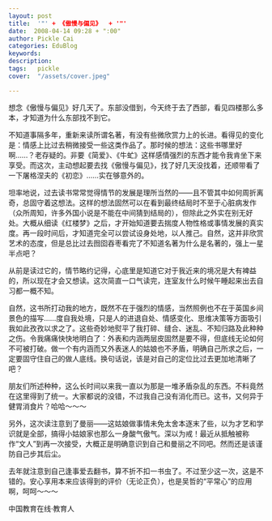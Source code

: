 ```yaml
---
layout: post  
title:  '"' + 《傲慢与偏见》  + '"'
date:  2008-04-14 09:28 + ":00" 
author: Pickle Cai  
categories: EduBlog  
keywords: 
description:   
tags:	pickle   
cover:  "/assets/cover.jpeg"  

---  
```

    
想念《傲慢与偏见》好几天了。东部没借到，今天终于去了西部，看见四楼那么多本，才知道为什么东部找不到它。



不知道事隔多年，重新来读所谓名著，有没有些微欣赏力上的长进。看得见的变化是：情感上比过去稍微接受一些这类作品了。那时候的想法：这些书哪里好啊……？老存疑的。非要《简爱》、《牛虻》这样感情强烈的东西才能令我肯坐下来享受。而这次，主动想起要去找《傲慢与偏见》，找了好几天没找着，还顺带看了一下屠格涅夫的《初恋》……实在够意外的。



坦率地说，过去读书常常觉得情节的发展是理所当然的——且不管其中如何周折离奇，总固守着这想法。这样的想法固然可以在看到最终结局时不至于心脏病发作（众所周知，许多外国小说是不能在中间猜到结局的），但除此之外实在别无好处。大概从细读《红楼梦》之后，才开始知道要去揣度人物性格或事情发展的真实度。再一段时间后，才知道完全可以尝试设身处地，以人推己。自然，这并非欣赏艺术的态度，但是总比过去囫囵吞枣看完了不知道名著为什么是名著的，强上一星半点吧？



从前是读过它的，情节略约记得，心底里是知道它对于我近来的境况是大有裨益的，所以现在才会又想读。这次简直一口气读完，连室友什么时候午睡起来出去自习都一概不知。



自然，这书所打动我的地方，既然不在于强烈的情感，当然照例也不在于英国乡间景色的描写……度自我处境，只是人的进退自处、情感变化、思维决策等方面吸引我如此孜孜以求之了。这些奇妙地熨平了我打碎、缝合、迷乱、不知归路及此种种之伤。令我痛痛快快地明白了：外表和内涵两层皮固然是要不得，但底线无论如何不可被打破。做一个有内涵而又外表迷人的姑娘也不矛盾，明确自己所求之后，一定要固守住自己的做人底线。换句话说，该是对自己的定位比过去更加地清晰了吧？



朋友们所述种种，这么长时间以来我一直以为那是一堆矛盾杂乱的东西。不料竟然在这里得到了统一。大家都说的没错，不过我自己没有消化而已。这书，又何异于健胃消食片？哈哈～～～



另外，这次读注意到了曼丽——这姑娘做事情未免太舍本逐末了些，以为才艺和学识就是全部，搞得小姑娘家也那么一身酸气傲气。深以为戒！最近从抵触被称作“文人”到再一次接受，大概正是明确意识到自己和曼丽之不同吧。然而还是该谨防自己步其后尘。



去年就注意到自己逢事爱去翻书，算不折不扣一书虫了。不过至少这一次，这是不错的。安心享用本来应该得到的评价（无论正负），也是吴哲的“平常心”的应用啊，呵呵～～～



		    
 中国教育在线·教育人

